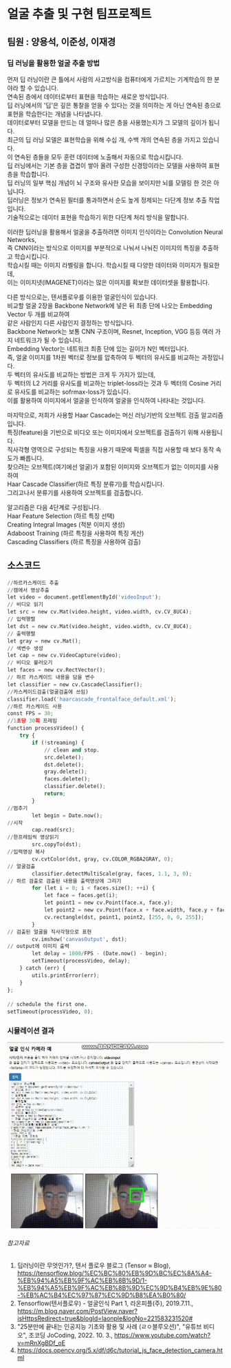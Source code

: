 # 얼굴 추출 및 구현 팀프로젝트
## 팀원 : 양용석, 이준성, 이재경
### 딥 러닝을 활용한 얼굴 추출 방법

먼저 딥 러닝이란 큰 틀에서 사람의 사고방식을 컴퓨터에게 가르치는 기계학습의 한 분야라 할 수 있습니다.<br>
연속된 층에서 데이터로부터 표현을 학습하는 새로운 방식입니다.<br>
딥 러닝에서의 '딥'은 깊은 통찰을 얻을 수 있다는 것을 의미하는 게 아닌 연속된 층으로 표현을 학습한다는 개념을 나타냅니다. <br>
데이터로부터 모델을 만드는 데 얼마나 많은 층을 사용했는지가 그 모델의 깊이가 됩니다.<br>
최근의 딥 러닝 모델은 표현학습을 위해 수십 개, 수백 개의 연속된 층을 가지고 있습니다.<br>
이 연속된 층들을 모두 훈련 데이터에 노출해서 자동으로 학습시킵니다.<br>
딥 러닝에서는 기본 층을 겹겹이 쌓아 올려 구성한 신경망이라는 모델을 사용하여 표현 층을 학습합니다. <br>
딥 러닝의 일부 핵심 개념이 뇌 구조와 유사한 모습을 보이지만 뇌를 모델링 한 것은 아닙니다. <br>
딥러닝은 정보가 연속된 필터를 통과하면서 순도 높게 정제되는 다단계 정보 추출 작업입니다. <br>
기술적으로는 데이터 표현을 학습하기 위한 다단계 처리 방식을 말합니다. <br>

이러한 딥러닝을 활용해서 얼굴을 추출하려면 이미지 인식이라는 Convolution Neural Networks, <br>
즉 CNN이라는 방식으로 이미지를 부분적으로 나눠서 나눠진 이미지의 특징을 추출하고 학습시킵니다.<br>
학습시킬 때는 이미지 라벨링을 합니다. 학습시킬 때 다양한 데이터와 이미지가 필요한데,<br>
이는 이미지넷(IMAGENET)이라는 많은 이미지를 확보한 데이터셋을 활용합니다. <br>

다른 방식으로는, 텐서플로우를 이용한 얼굴인식이 있습니다.<br>
비교할 얼굴 2장을 Backbone Network에 넣은 뒤 최종 단에 나오는 Embedding Vector 두 개를 비교하여<br>
같은 사람인지 다른 사람인지 결정하는 방식입니다. <br>
Backbone Network는 보통 CNN 구조이며, Resnet, Inception, VGG 등등 여러 가지 네트워크가 될 수 있습니다.<br>
Embedding Vector는 네트워크 최종 단에 있는 길이가 N인 벡터입니다. <br>
즉, 얼굴 이미지를 1차원 벡터로 정보를 압축하여 두 벡터의 유사도를 비교하는 과정입니다. <br>
두 벡터의 유사도를 비교하는 방법은 크게 두 가지가 있는데,<br>
두 벡터의 L2 거리를 유사도를 비교하는 triplet-loss라는 것과 두 벡터의 Cosine 거리로 유사도를 비교하는 sofrmax-loss가 있습니다.<br>
이를 활용하여 이미지에서 얼굴을 인식하여 얼굴을 인식하여 나타내는 것입니다.<br>

마지막으로, 저희가 사용할 Haar Cascade는 머신 러닝기반의 오브젝트 검출 알고리즘입니다. <br>
특징(feature)을 기반으로 비디오 또는 이미지에서 오브젝트를 검출하기 위해 사용됩니다. <br>
직사각형 영역으로 구성되는 특징을 사용기 때문에 픽셀을 직접 사용할 때 보다 동작 속도가 빠릅니다. <br>
찾으려는 오브젝트(여기에선 얼굴)가 포함된 이미지와 오브젝트가 없는 이미지를 사용하여<br>
Haar Cascade Classifier(하르 특징 분류기)를 학습시킵니다. <br>
그리고나서 분류기를 사용하여 오브젝트를 검출합니다. <br>

알고리즘은 다음 4단계로 구성됩니다.<br>
Haar Feature Selection (하르 특징 선택)<br>
Creating  Integral Images (적분 이미지 생성)<br>
Adaboost Training (하르 특징을 사용하여 특징 게산)<br>
Cascading Classifiers (하르 특징을 사용하여 검출)<br>

## 소스코드
``` python
//하르카스케이드 추출
//캠에서 영상추출
let video = document.getElementById('videoInput');
// 비디오 읽기
let src = new cv.Mat(video.height, video.width, cv.CV_8UC4);
// 입력행렬
let dst = new cv.Mat(video.height, video.width, cv.CV_8UC4);
// 출력행렬
let gray = new cv.Mat();
// 색변수 생성
let cap = new cv.VideoCapture(video);
// 비디오 불러오기
let faces = new cv.RectVector();
// 하르 카스케이드 내용을 담을 변수
let classifier = new cv.CascadeClassifier();
//카스케이드검출(얼굴검출에 쓰임)
classifier.load('haarcascade_frontalface_default.xml');
//하르 카스케이드 사용
const FPS = 30;
//1초당 30회 프레임
function processVideo() {
    try {
        if (!streaming) {
            // clean and stop.
            src.delete();
            dst.delete();
            gray.delete();
            faces.delete();
            classifier.delete();
            return;
        }
//멈추기
        let begin = Date.now();
//시작
        cap.read(src);
//한프레임씩 영상읽기
        src.copyTo(dst);
//입력영상 복사
        cv.cvtColor(dst, gray, cv.COLOR_RGBA2GRAY, 0);
// 얼굴검출
        classifier.detectMultiScale(gray, faces, 1.1, 3, 0);
// 하르 검출로 검출된 내용을 출력영상에 그리기
        for (let i = 0; i < faces.size(); ++i) {
            let face = faces.get(i);
            let point1 = new cv.Point(face.x, face.y);
            let point2 = new cv.Point(face.x + face.width, face.y + face.height);
            cv.rectangle(dst, point1, point2, [255, 0, 0, 255]);
        }
// 검출된 얼굴을 직사각형으로 표현
        cv.imshow('canvasOutput', dst);
// output에 이미지 출력
        let delay = 1000/FPS - (Date.now() - begin);
        setTimeout(processVideo, delay);
    } catch (err) {
        utils.printError(err);
    }
};

// schedule the first one.
setTimeout(processVideo, 0);

```
### 시뮬레이션 결과
![1](/face-detection.gif)

###### 참고자료
1. 딥러닝이란 무엇인가?, 텐서 플로우 블로그 (Tensor ≈ Blog), https://tensorflow.blog/%EC%BC%80%EB%9D%BC%EC%8A%A4-%EB%94%A5%EB%9F%AC%EB%8B%9D/1-%EB%94%A5%EB%9F%AC%EB%8B%9D%EC%9D%B4%EB%9E%80-%EB%AC%B4%EC%97%87%EC%9D%B8%EA%B0%80/
2. Tensorflow(텐서플로우) - 얼굴인식 Part 1, 라온피플(주), 2019.7.11., https://m.blog.naver.com/PostView.naver?isHttpsRedirect=true&blogId=laonple&logNo=221583231520#
3. "25분만에 끝내는 인공지능 기초와 활용 및 사례 (ㄹㅇ블루오션)", "유튜브 비디오", 조코딩 JoCoding,  2022. 10. 3., https://www.youtube.com/watch?v=mRnXgBDf_oE 
4. https://docs.opencv.org/5.x/df/d6c/tutorial_js_face_detection_camera.html

